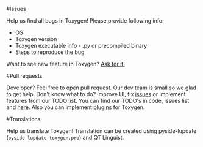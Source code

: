 #Issues

Help us find all bugs in Toxygen! Please provide following info:

- OS
- Toxygen version
- Toxygen executable info - .py or precompiled binary
- Steps to reproduce the bug

Want to see new feature in Toxygen? [Ask for it!](https://github.com/xveduk/toxygen/issues)

#Pull requests

Developer? Feel free to open pull request. Our dev team is small so we glad to get help. 
Don't know what to do? Improve UI, fix [issues](https://github.com/xveduk/toxygen/issues) or implement features from our TODO list.
You can find our TODO's in code, issues list and [here](/README.md). Also you can implement [plugins](/docs/plugins.md) for Toxygen.

#Translations

Help us translate Toxygen! Translation can be created using pyside-lupdate (``pyside-lupdate toxygen.pro``) and QT Linguist.